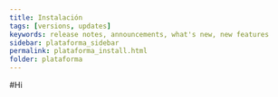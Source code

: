 ```yaml
---
title: Instalación
tags: [versions, updates]
keywords: release notes, announcements, what's new, new features
sidebar: plataforma_sidebar
permalink: plataforma_install.html
folder: plataforma
---
```


#Hi
